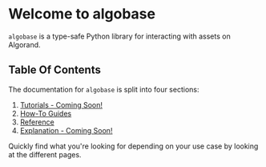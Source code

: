 # Welcome to algobase

`algobase` is a type-safe Python library for interacting with assets on Algorand.

## Table Of Contents

The documentation for `algobase` is split into four sections:

1. [Tutorials - Coming Soon!](tutorials.md)
2. [How-To Guides](how_to/how_to_validate_arc3.md)
3. [Reference](reference.md)
4. [Explanation - Coming Soon!](explanation.md)

Quickly find what you're looking for depending on your use case by looking at the different pages.
